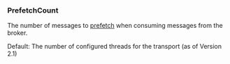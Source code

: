 
### PrefetchCount

The number of messages to [prefetch](https://www.rabbitmq.com/consumer-prefetch.html) when consuming messages from the broker.

Default: The number of configured threads for the transport (as of Version 2.1)

